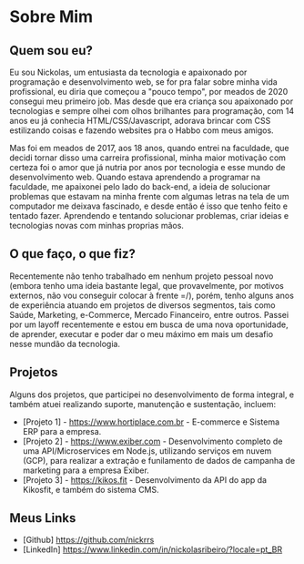 
# Sobre Mim

## Quem sou eu?
Eu sou Nickolas, um entusiasta da tecnologia e apaixonado por programação e desenvolvimento web, se for pra falar sobre minha vida profissional, eu diria que começou
a "pouco tempo", por meados de 2020 consegui meu primeiro job. Mas desde que era criança sou apaixonado por tecnologias e sempre olhei com olhos brilhantes para programação,
com 14 anos eu já conhecia HTML/CSS/Javascript, adorava brincar com CSS estilizando coisas e fazendo websites pra o Habbo com meus amigos. 

Mas foi em meados de 2017, aos 18 anos, quando entrei na faculdade, que decidi tornar disso uma carreira profissional, minha maior motivação com certeza foi o amor que já nutria por anos por tecnologia e esse mundo de desenvolvimento web. Quando estava aprendendo a programar na faculdade, me apaixonei pelo lado do back-end, a ideia de solucionar problemas que estavam na minha frente com algumas letras na tela de um computador me deixava fascinado, e desde então é isso que tenho feito e tentado fazer. Aprendendo e tentando solucionar problemas, criar ideias e tecnologias novas com minhas proprias mãos. 

## O que faço, o que fiz?
Recentemente não tenho trabalhado em nenhum projeto pessoal novo (embora tenho uma ideia bastante legal, que provavelmente, por motivos externos, não vou conseguir colocar à frente =/), porém, tenho alguns anos de experiência atuando em projetos de diversos segmentos, tais como Saúde, Marketing, e-Commerce, Mercado Financeiro, entre outros. Passei por um layoff recentemente e estou em busca de uma nova oportunidade, de aprender, executar e poder dar o meu máximo em mais um desafio nesse mundão da tecnologia. 

## Projetos
Alguns dos projetos, que participei no desenvolvimento de forma integral, e também atuei realizando suporte, manutenção e sustentação, incluem:
- [Projeto 1] - https://www.hortiplace.com.br - E-commerce e Sistema ERP para a empresa.
- [Projeto 2] - https://www.exiber.com - Desenvolvimento completo de uma API/Microservices em Node.js, utilizando serviços em nuvem (GCP), para realizar a extração e funilamento de dados de campanha de marketing para a empresa Exiber. 
- [Projeto 3] - https://kikos.fit - Desenvolvimento da API do app da Kikosfit, e também do sistema CMS.

## Meus Links
- [Github] https://github.com/nickrrs
- [LinkedIn] https://www.linkedin.com/in/nickolasribeiro/?locale=pt_BR

